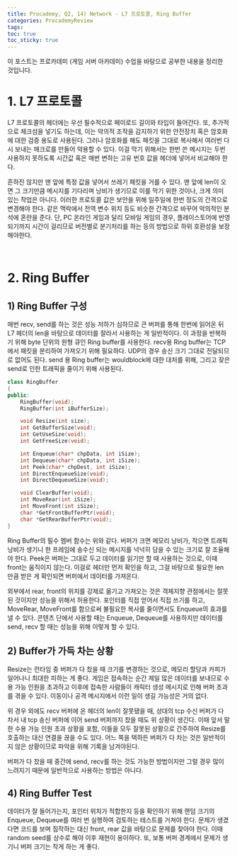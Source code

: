 ```yaml
---
title: Procademy, Q2, 14) Network - L7 프로토콜, Ring Buffer
categories: ProcademyReview
tags: 
toc: true
toc_sticky: true
---
```


이 포스트는 프로카데미 (게임 서버 아카데미) 수업을 바탕으로 공부한 내용을 정리한 것입니다. 

# **1. L7 프로토콜**

L7 프로토콜의 헤더에는 우선 필수적으로 페이로드 길이와 타입이 들어간다. 또, 추가적으로 체크섬을 넣기도 하는데, 이는 악의적 조작을 감지하기 위한 안전장치 혹은 암호화에 대한 검증 용도로 사용된다. 그러나 암호화를 해도 패킷을 그대로 복사해서 여러번 다시 보내는 매크로를 만들어 악용할 수 있다. 이걸 막기 위해서는 한번 쓴 메시지는 두번 사용하지 못하도록 시간값 혹은 매번 변하는 고유 번호 값을 헤더에 넣어서 비교해야 한다.  

흔하진 않지만 맨 앞에 특정 값을 넣어서 쓰레기 패킷을 거를 수 있다. 맨 앞에 len이 오면 그 크기만큼 메시지를 기다리며 낭비가 생기므로 이를 막기 위한 것이나, 크게 의미 있는 작업은 아니다. 이러한 프로토콜 값은 보안을 위해 일주일에 한번 정도의 간격으로 변경해야 한다. 같은 맥락에서 전역 변수 위치 등도 비슷한 간격으로 바꾸어 악의적인 분석에 혼란을 준다. 단, PC 온라인 게임과 달리 모바일 게임의 경우, 플레이스토어에 반영되기까지 시간이 걸리므로 버전별로 분기처리를 하는 등의 방법으로 하위 호환성을 보장해야한다. 

<br/>

# **2. Ring Buffer**

## **1) Ring Buffer 구성**

매번 recv, send를 하는 것은 성능 저하가 심하므로 큰 버퍼를 통해 한번에 읽어온 뒤 L7 헤더의 len을 바탕으로 데이터를 잘라서 사용하는 게 일반적이다. 이 과정을 반복하기 위해 byte 단위의 원형 큐인 Ring buffer를 사용한다. recv용 Ring buffer는 TCP에서 패킷을 분리하여 가져오기 위해 필요하다. UDP의 경우 송신 크기 그대로 전달되므로 없어도 된다. send 용 Ring buffer는 wouldblock에 대한 대처를 위해, 그리고 잦은 send로 인한 트래픽을 줄이기 위해 사용된다. 

```c++
class RingBuffer
{
public:
    RingBuffer(void);
    RingBuffer(int iBufferSize);

    void Resize(int size);
    int GetBufferSize(void);
    int GetUseSize(void);
    int GetFreeSize(void);

    int Enqueue(char* chpData, int iSize);
    int Dequeue(char* chpData, int iSize);
    int Peek(char* chpDest, int iSize);
    int DirectEnqueueSize(void);
    int DirectDequeueSize(void);

    void ClearBuffer(void); 
    int MoveRear(int iSize);
    int MoveFront(int iSize);
    char *GetFrontBufferPtr(void);
    char *GetRearBufferPtr(void);
}

```

Ring Buffer의 필수 멤버 함수는 위와 같다. 버퍼가 크면 메모리 낭비가, 작으면 트래픽 낭비가 생기니 한 프레임에 송수신 되는 메시지를 넉넉히 담을 수 있는 크기로 잘 조율해야 한다. Peek은 버퍼는 그대로 두고 데이터를 읽기만 할 때 사용하는 것으로, 이때 front는 움직이지 않는다. 이걸로 헤더만 먼저 확인을 하고, 그걸 바탕으로 필요한 len 만큼 받은 게 확인되면 버퍼에서 데이터를 가져온다. 

외부에서 rear, front의 위치를 강제로 옮기고 가져오는 것은 객체지향 관점에서는 잘못된 것이지만 성능을 위해서 허용한다. 포인터를 직접 얻어서 직접 쓰기를 하고, MoveRear, MoveFront를 함으로써 불필요한 복사를 줄이면서도 Enqueue의 효과를 낼 수 있다. 콘텐츠 단에서 사용할 때는 Enqueue, Dequeue를 사용하지만 데이터를 send, recv 할 때는 성능을 위해 이렇게 할 수 있다. 

## **2) Buffer가 가득 차는 상황**

Resize는 런타임 중 버퍼가 다 찼을 때 크기를 변경하는 것으로, 메모리 할당과 카피가 일어나니 최대한 피하는 게 좋다. 게임은 접속하는 순간 제일 많은 데이터를 보내므로 수용 가능 인원을 초과하고 이후에 접속한 사람들이 캐릭터 생성 메시지로 인해 버퍼 초과를 겪을 수 있다. 이동이나 공격 메시지에서 이런 일이 생길 가능성은 거의 없다. 

위 경우 외에도 recv 버퍼에 온 헤더의 len이 잘못됐을 때, 상대의 tcp 수신 버퍼가 다 차서 내 tcp 송신 버퍼에 이어 send 버퍼까지 찼을 때도 위 상황이 생긴다. 이때 앞서 말한 수용 가능 인원 초과 상황을 포함, 이들을 모두 잘못된 상황으로 간주하여 Resize를 호출하는 대신 연결을 끊을 수도 있다. 어느 쪽을 택하든 버퍼가 다 차는 것은 일반적이지 않은 상황이므로 파악을 위해 기록을 남겨야된다. 

버퍼가 다 찼을 때 중간에 send, recv를 하는 것도 가능한 방법이지만 그럴 경우 많이 느려지기 때문에 일반적으로 사용하는 방법은 아니다. 

## **4) Ring Buffer Test**

데이터가 잘 들어가는지, 포인터 위치가 적합한지 등을 확인하기 위해 랜덤 크기의 Enqueue, Dequeue를 여러 번 실행하여 검토하는 테스트를 거쳐야 한다. 문제가 생겼다면 코드를 보며 짐작하는 대신 front, rear 값을 바탕으로 문제를 찾아야 한다. 이때 random seed를 상수로 해야 이후 재현이 용이하다. 또, 보통 버퍼 경계에서 문제가 생기니 버퍼 크기는 작게 하는 게 좋다. 